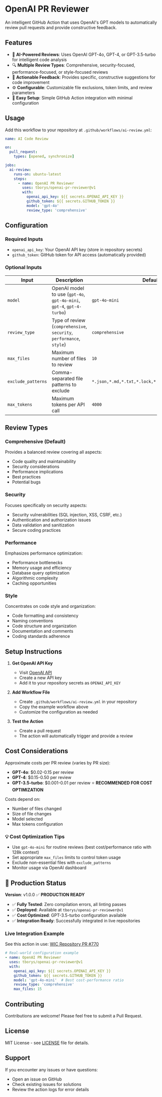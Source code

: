 # OpenAI PR Reviewer

An intelligent GitHub Action that uses OpenAI's GPT models to automatically review pull requests and provide constructive feedback.

## Features

- 🤖 **AI-Powered Reviews**: Uses OpenAI GPT-4o, GPT-4, or GPT-3.5-turbo for intelligent code analysis
- 🔍 **Multiple Review Types**: Comprehensive, security-focused, performance-focused, or style-focused reviews
- 📝 **Actionable Feedback**: Provides specific, constructive suggestions for code improvement
- ⚙️ **Configurable**: Customizable file exclusions, token limits, and review parameters
- 🚀 **Easy Setup**: Simple GitHub Action integration with minimal configuration

## Usage

Add this workflow to your repository at `.github/workflows/ai-review.yml`:

```yaml
name: AI Code Review

on:
  pull_request:
    types: [opened, synchronize]

jobs:
  ai-review:
    runs-on: ubuntu-latest
    steps:
      - name: OpenAI PR Reviewer
        uses: tborys/openai-pr-reviewer@v1
        with:
          openai_api_key: ${{ secrets.OPENAI_API_KEY }}
          github_token: ${{ secrets.GITHUB_TOKEN }}
          model: 'gpt-4o'
          review_type: 'comprehensive'
```

## Configuration

### Required Inputs

- `openai_api_key`: Your OpenAI API key (store in repository secrets)
- `github_token`: GitHub token for API access (automatically provided)

### Optional Inputs

| Input | Description | Default |
|-------|-------------|---------|
| `model` | OpenAI model to use (`gpt-4o`, `gpt-4o-mini`, `gpt-4`, `gpt-4-turbo`) | `gpt-4o-mini` |
| `review_type` | Type of review (`comprehensive`, `security`, `performance`, `style`) | `comprehensive` |
| `max_files` | Maximum number of files to review | `10` |
| `exclude_patterns` | Comma-separated file patterns to exclude | `*.json,*.md,*.txt,*.lock,*.svg,*.png,*.jpg,*.gif` |
| `max_tokens` | Maximum tokens per API call | `4000` |

## Review Types

### Comprehensive (Default)
Provides a balanced review covering all aspects:
- Code quality and maintainability
- Security considerations
- Performance implications
- Best practices
- Potential bugs

### Security
Focuses specifically on security aspects:
- Security vulnerabilities (SQL injection, XSS, CSRF, etc.)
- Authentication and authorization issues
- Data validation and sanitization
- Secure coding practices

### Performance
Emphasizes performance optimization:
- Performance bottlenecks
- Memory usage and efficiency
- Database query optimization
- Algorithmic complexity
- Caching opportunities

### Style
Concentrates on code style and organization:
- Code formatting and consistency
- Naming conventions
- Code structure and organization
- Documentation and comments
- Coding standards adherence

## Setup Instructions

1. **Get OpenAI API Key**
   - Visit [OpenAI API](https://platform.openai.com/api-keys)
   - Create a new API key
   - Add it to your repository secrets as `OPENAI_API_KEY`

2. **Add Workflow File**
   - Create `.github/workflows/ai-review.yml` in your repository
   - Copy the example workflow above
   - Customize the configuration as needed

3. **Test the Action**
   - Create a pull request
   - The action will automatically trigger and provide a review

## Cost Considerations

Approximate costs per PR review (varies by PR size):

- **GPT-4o**: $0.02-0.15 per review
- **GPT-4**: $0.15-0.50 per review  
- **GPT-3.5-turbo**: $0.001-0.01 per review ⭐ **RECOMMENDED FOR COST OPTIMIZATION**

Costs depend on:
- Number of files changed
- Size of file changes
- Model selected
- Max tokens configuration

### 💡 Cost Optimization Tips
- Use `gpt-4o-mini` for routine reviews (best cost/performance ratio with 128k context)
- Set appropriate `max_files` limits to control token usage
- Exclude non-essential files with `exclude_patterns`
- Monitor usage via OpenAI dashboard

## 🚀 Production Status

**Version**: v1.0.0 ✅ **PRODUCTION READY**

- ✅ **Fully Tested**: Zero compilation errors, all linting passes
- ✅ **Deployed**: Available at `tborys/openai-pr-reviewer@v1`
- ✅ **Cost Optimized**: GPT-3.5-turbo configuration available
- ✅ **Integration Ready**: Successfully integrated in live repositories

### Live Integration Example
See this action in use: [WIC Repository PR #770](https://github.com/tborys/workincrypto/pull/770)

```yaml
# Real-world configuration example
- name: OpenAI PR Reviewer
  uses: tborys/openai-pr-reviewer@v1
  with:
    openai_api_key: ${{ secrets.OPENAI_API_KEY }}
    github_token: ${{ secrets.GITHUB_TOKEN }}
    model: 'gpt-4o-mini'  # Best cost-performance ratio
    review_type: 'comprehensive'
    max_files: 15
```

## Contributing

Contributions are welcome! Please feel free to submit a Pull Request.

## License

MIT License - see [LICENSE](LICENSE) file for details.

## Support

If you encounter any issues or have questions:
- Open an issue on GitHub
- Check existing issues for solutions
- Review the action logs for error details
